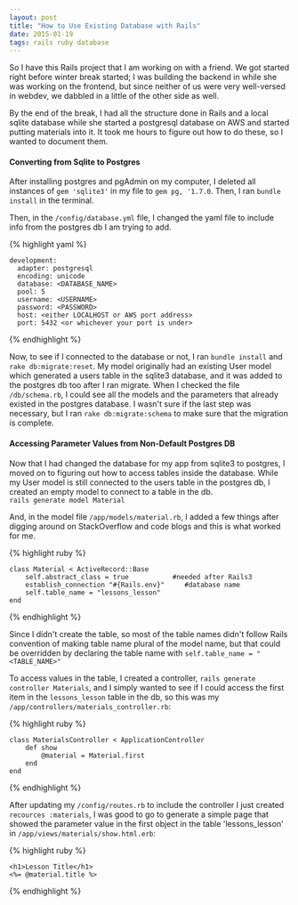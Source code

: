 ```yaml
---
layout: post
title: "How to Use Existing Database with Rails"
date: 2015-01-19
tags: rails ruby database
---
```

<p>So I have this Rails project that I am working on with a friend. We got started right before winter break started; I was building the backend in while she was working on the frontend, but since neither of us were very well-versed in webdev, we dabbled in a little of the other side as well.</p>
<p>By the end of the break, I had all the structure done in Rails and a local sqlite database while she started a postgresql database on AWS and started putting materials into it. It took me hours to figure out how to do these, so I wanted to document them.</p>
<h4>Converting from Sqlite to Postgres</h4>
<p>After installing postgres and pgAdmin on my computer, I deleted all instances of <code>gem 'sqlite3'</code> in my file to <code>gem pg, '1.7.0</code>. Then, I ran <code>bundle install</code> in the terminal.</p>
<p>Then, in the <code>/config/database.yml</code> file, I changed the yaml file to include info from the postgres db I am trying to add. <br></p>

{% highlight yaml %}
<pre><code>development:
  adapter: postgresql
  encoding: unicode
  database: &lt;DATABASE_NAME&gt;
  pool: 5
  username: &lt;USERNAME&gt;
  password: &lt;PASSWORD&gt;
  host: &lt;either LOCALHOST or AWS port address&gt;
  port: 5432 &lt;or whichever your port is under&gt;
</code></pre>
{% endhighlight %}

<p>Now, to see if I connected to the database or not, I ran <code>bundle install</code> and <code>rake db:migrate:reset</code>. My model originally had an existing User model which generated a users table in the sqlite3 database, and it was added to the postgres db too after I ran migrate. When I checked the file <code>/db/schema.rb</code>, I could see all the models and the parameters that already existed in the postgres database. I wasn't sure if the last step was necessary, but I ran <code>rake db:migrate:schema</code> to make sure that the migration is complete.</p>
<h4>Accessing Parameter Values from Non-Default Postgres DB</h4>
<p>Now that I had changed the database for my app from sqlite3 to postgres, I moved on to figuring out how to access tables inside the database. While my User model is still connected to the users table in the postgres db, I created an empty model to connect to a table in the db. <br>
<code>rails generate model Material</code> <br></p>
<p>And, in the model file <code>/app/models/material.rb</code>, I added a few things after digging around on StackOverflow and code blogs and this is what worked for me. <br></p>
{% highlight ruby %}
<pre><code class="language-ruby">class Material &lt; ActiveRecord::Base 
    self.abstract_class = true           #needed after Rails3 
    establish_connection &quot;#{Rails.env}&quot;     #database name 
    self.table_name = &quot;lessons_lesson&quot; 
end
</code></pre>
{% endhighlight %}
<p>Since I didn't create the table, so most of the table names didn't follow Rails convention of making table name plural of the model name, but that could be overridden by declaring the table name with <code>self.table_name = &quot;&lt;TABLE_NAME&gt;&quot;</code></p>
<p>To access values in the table, I created a controller, <code>rails generate controller Materials</code>, and I simply wanted to see if I could access the first item in the <code>lessons_lesson</code> table in the db, so this was my <code>/app/controllers/materials_controller.rb</code>: <br></p>
{% highlight ruby %}
<pre><code class="language-ruby">class MaterialsController &lt; ApplicationController
    def show
        @material = Material.first
    end
end
</code></pre>
{% endhighlight %}
<p>After updating my <code>/config/routes.rb</code> to include the controller I just created <code>recources :materials</code>, I was good to go to generate a simple page that showed the parameter value in the first object in the table 'lessons_lesson' in <code>/app/views/materials/show.html.erb</code>: <br></p>
{% highlight ruby %}
<pre><code>&lt;h1&gt;Lesson Title&lt;/h1&gt;
&lt;%= @material.title %&gt;
</code></pre>
{% endhighlight %}



